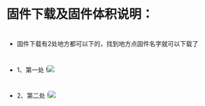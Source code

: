 # 固件下载及固件体积说明：
#

- 固件下载有2处地方都可以下的，找到地方点固件名字就可以下载了
#
- 1、第一处
!<img src="https://github.com/danshui-git/shuoming/blob/master/doc/xia2.png" />
#
#
- 2、第二处
!<img src="https://github.com/danshui-git/shuoming/blob/master/doc/xia1.png" />
